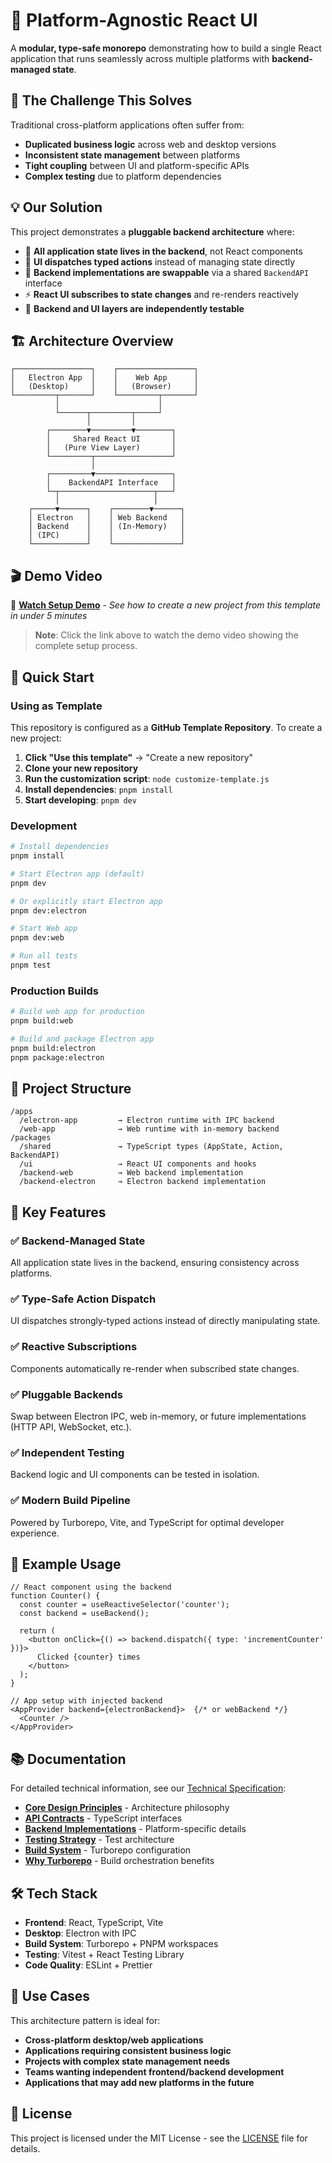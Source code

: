# 🚀 Platform-Agnostic React UI

A **modular, type-safe monorepo** demonstrating how to build a single React application that runs seamlessly across multiple platforms with **backend-managed state**.

## 🎯 The Challenge This Solves

Traditional cross-platform applications often suffer from:
- **Duplicated business logic** across web and desktop versions
- **Inconsistent state management** between platforms  
- **Tight coupling** between UI and platform-specific APIs
- **Complex testing** due to platform dependencies

## 💡 Our Solution

This project demonstrates a **pluggable backend architecture** where:

- 🧠 **All application state lives in the backend**, not React components
- 🔄 **UI dispatches typed actions** instead of managing state directly
- 🧩 **Backend implementations are swappable** via a shared `BackendAPI` interface
- ⚡ **React UI subscribes to state changes** and re-renders reactively
- 🧪 **Backend and UI layers are independently testable**

## 🏗️ Architecture Overview

```
┌─────────────────┐    ┌─────────────────┐
│   Electron App  │    │    Web App      │
│   (Desktop)     │    │   (Browser)     │
└─────────┬───────┘    └─────────┬───────┘
          │                      │
          └──────┬─────────┬─────┘
                 │         │
        ┌────────▼─────────▼────────┐
        │     Shared React UI       │
        │   (Pure View Layer)       │
        └─────────┬─────────────────┘
                  │
        ┌─────────▼─────────────────┐
        │    BackendAPI Interface   │
        └─┬─────────────────────┬───┘
          │                     │
    ┌─────▼──────┐    ┌────────▼──────┐
    │ Electron   │    │ Web Backend   │
    │ Backend    │    │ (In-Memory)   │
    │ (IPC)      │    │               │
    └────────────┘    └───────────────┘
```

## 🎬 **Demo Video**

🎥 **[Watch Setup Demo](https://drive.google.com/file/d/1FjGDfwAWrV8IZBr2eysPGmHR1BwnSi4_/view?usp=sharing)** - *See how to create a new project from this template in under 5 minutes*

> **Note**: Click the link above to watch the demo video showing the complete setup process.

## 🚀 Quick Start

### Using as Template

This repository is configured as a **GitHub Template Repository**. To create a new project:

1. **Click "Use this template"** → "Create a new repository"
2. **Clone your new repository**
3. **Run the customization script**: `node customize-template.js`
4. **Install dependencies**: `pnpm install`
5. **Start developing**: `pnpm dev`

### Development

```bash
# Install dependencies
pnpm install

# Start Electron app (default)
pnpm dev

# Or explicitly start Electron app
pnpm dev:electron

# Start Web app  
pnpm dev:web

# Run all tests
pnpm test
```

### Production Builds

```bash
# Build web app for production
pnpm build:web

# Build and package Electron app
pnpm build:electron
pnpm package:electron
```

## 📁 Project Structure

```
/apps
  /electron-app         → Electron runtime with IPC backend
  /web-app              → Web runtime with in-memory backend
/packages
  /shared               → TypeScript types (AppState, Action, BackendAPI)
  /ui                   → React UI components and hooks
  /backend-web          → Web backend implementation  
  /backend-electron     → Electron backend implementation
```

## 🔑 Key Features

### ✅ **Backend-Managed State**
All application state lives in the backend, ensuring consistency across platforms.

### ✅ **Type-Safe Action Dispatch**
UI dispatches strongly-typed actions instead of directly manipulating state.

### ✅ **Reactive Subscriptions**  
Components automatically re-render when subscribed state changes.

### ✅ **Pluggable Backends**
Swap between Electron IPC, web in-memory, or future implementations (HTTP API, WebSocket, etc.).

### ✅ **Independent Testing**
Backend logic and UI components can be tested in isolation.

### ✅ **Modern Build Pipeline**
Powered by Turborepo, Vite, and TypeScript for optimal developer experience.

## 🧪 Example Usage

```tsx
// React component using the backend
function Counter() {
  const counter = useReactiveSelector('counter');
  const backend = useBackend();

  return (
    <button onClick={() => backend.dispatch({ type: 'incrementCounter' })}>
      Clicked {counter} times
    </button>
  );
}

// App setup with injected backend
<AppProvider backend={electronBackend}>  {/* or webBackend */}
  <Counter />
</AppProvider>
```

## 📚 Documentation

For detailed technical information, see our [Technical Specification](docs/TECH_SPEC.md):

- [**Core Design Principles**](docs/TECH_SPEC.md#-core-design-principles) - Architecture philosophy
- [**API Contracts**](docs/TECH_SPEC.md#-api-contracts) - TypeScript interfaces
- [**Backend Implementations**](docs/TECH_SPEC.md#-backend-implementations) - Platform-specific details
- [**Testing Strategy**](docs/TECH_SPEC.md#-testing-strategy) - Test architecture
- [**Build System**](docs/TECH_SPEC.md#-build-system) - Turborepo configuration
- [**Why Turborepo**](docs/TECH_SPEC.md#-why-turborepo-over-direct-pnpm) - Build orchestration benefits

## 🛠️ Tech Stack

- **Frontend**: React, TypeScript, Vite
- **Desktop**: Electron with IPC
- **Build System**: Turborepo + PNPM workspaces  
- **Testing**: Vitest + React Testing Library
- **Code Quality**: ESLint + Prettier

## 🎨 Use Cases

This architecture pattern is ideal for:

- **Cross-platform desktop/web applications**
- **Applications requiring consistent business logic**
- **Projects with complex state management needs**
- **Teams wanting independent frontend/backend development**
- **Applications that may add new platforms in the future**

## 📄 License

This project is licensed under the MIT License - see the [LICENSE](LICENSE) file for details.
